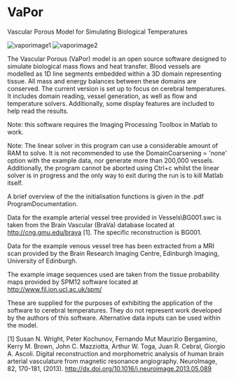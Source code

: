 # VaPor
Vascular Porous Model for Simulating Biological Temperatures

![vaporimage1](https://cloud.githubusercontent.com/assets/25664298/22834082/eba3f48e-efab-11e6-8cfc-6f906a6092a4.png)
![vaporimage2](https://cloud.githubusercontent.com/assets/25664298/22835187/cc857236-efaf-11e6-8a37-0c2dfe847d4b.png)

The Vascular Porous (VaPor) model is an open source software designed to simulate biological mass flows and heat transfer. Blood vessels are modelled as 1D line segments embedded within a 3D domain representing tissue. All mass and energy balances between these domains are conserved. The current version is set up to focus on cerebral temperatures. It includes domain reading, vessel generation, as well as flow and temperature solvers. Additionally, some display features are included to help read the results.

Note: this software requires the Imaging Processing Toolbox in Matlab to work.

Note: The linear solver in this program can use a considerable amount of RAM to solve. It is not recommended to use the DomainCoarsening = 'none' option with the example data, nor generate more than 200,000 vessels. Additionally, the program cannot be aborted using Ctrl+c whilst the linear solver is in progress and the only way to exit during the run is to kill Matlab itself. 

A brief overview of the the initialisation functions is given in the .pdf ProgramDocumentation. 


Data for the example arterial vessel tree provided in Vessels\BG001.swc is taken from the Brain Vascular (BraVa) database located at http://cng.gmu.edu/brava [1]. The specific reconstruction is BG001. 

Data for the example venous vessel tree has been extracted from a MRI scan provided by the Brain Research Imaging Centre, Edinburgh Imaging, University of Edinburgh.

The example image sequences used are taken from the tissue probability maps provided by SPM12 software located at http://www.fil.ion.ucl.ac.uk/spm/

These are supplied for the purposes of exhibiting the application of the software to cerebral temperatures. They do not represent work developed by the authors of this software. Alternative data inputs can be used within the model. 

[1] Susan N. Wright, Peter Kochunov, Fernando Mut Maurizio Bergamino, Kerry M. Brown, John C. Mazziotta, Arthur W. Toga, Juan R. Cebral, Giorgio A. Ascoli. Digital reconstruction and morphometric analysis of human brain arterial vasculature from magnetic resonance angiography. NeuroImage, 82, 170-181, (2013). http://dx.doi.org/10.1016/j.neuroimage.2013.05.089
